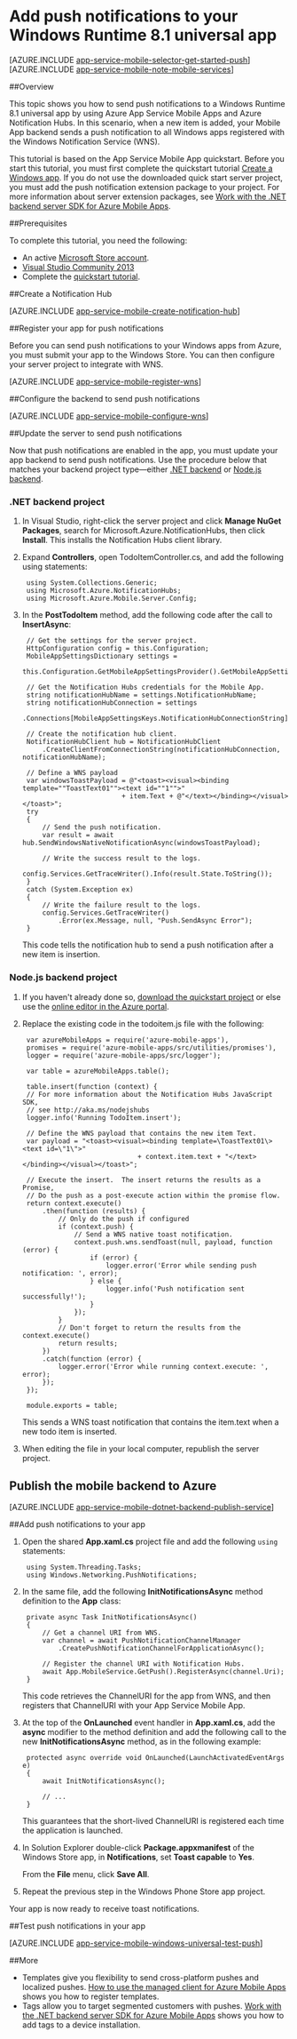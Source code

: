 <properties 
    pageTitle="Add push notifications to your Windows Runtime 8.1 universal app | Azure Mobile Apps" 
    description="Learn how to use Azure App Service Mobile Apps and Azure Notification Hubs to send push notifications to your Windows app." 
    services="app-service\mobile,notification-hubs" 
    documentationCenter="windows" 
    authors="ggailey777" 
    manager="dwrede" 
    editor=""/>

<tags 
    ms.service="app-service-mobile" 
    ms.workload="mobile" 
    ms.tgt_pltfrm="mobile-windows" 
    ms.devlang="dotnet" 
    ms.topic="article" 
    ms.date="11/25/2015" 
    ms.author="glenga"/>

# Add push notifications to your Windows Runtime 8.1 universal app

[AZURE.INCLUDE [app-service-mobile-selector-get-started-push](../../includes/app-service-mobile-selector-get-started-push.md)]
&nbsp;  
[AZURE.INCLUDE [app-service-mobile-note-mobile-services](../../includes/app-service-mobile-note-mobile-services.md)]

##Overview

This topic shows you how to send push notifications to a Windows Runtime 8.1 universal app by using Azure App Service Mobile Apps and Azure Notification Hubs. In this scenario, when a new item is added, your Mobile App backend sends a push notification to all Windows apps registered with the Windows Notification Service (WNS).

This tutorial is based on the App Service Mobile App quickstart. Before you start this tutorial, you must first complete the quickstart tutorial [Create a Windows app](../app-service-mobile-windows-store-dotnet-get-started.md). If you do not use the downloaded quick start server project, you must add the push notification extension package to your project. For more information about server extension packages, see [Work with the .NET backend server SDK for Azure Mobile Apps](app-service-mobile-dotnet-backend-how-to-use-server-sdk.md). 

##Prerequisites

To complete this tutorial, you need the following:

* An active [Microsoft Store account](http://go.microsoft.com/fwlink/p/?LinkId=280045).
* [Visual Studio Community 2013](https://go.microsoft.com/fwLink/p/?LinkID=391934)
* Complete the [quickstart tutorial](../app-service-mobile-windows-store-dotnet-get-started.md).  


##<a name="create-hub"></a>Create a Notification Hub

[AZURE.INCLUDE [app-service-mobile-create-notification-hub](../../includes/app-service-mobile-create-notification-hub.md)]

##Register your app for push notifications

Before you can send push notifications to your Windows apps from Azure, you must submit your app to the Windows Store. You can then configure your server project to integrate with WNS.

[AZURE.INCLUDE [app-service-mobile-register-wns](../../includes/app-service-mobile-register-wns.md)]


##Configure the backend to send push notifications

[AZURE.INCLUDE [app-service-mobile-configure-wns](../../includes/app-service-mobile-configure-wns.md)]


##<a id="update-service"></a>Update the server to send push notifications

Now that push notifications are enabled in the app, you must update your app backend to send push notifications. Use the procedure below that matches your backend project type&mdash;either [.NET backend](#dotnet) or [Node.js backend](#nodejs).

### <a name="dotnet"></a>.NET backend project

1. In Visual Studio, right-click the server project and click **Manage NuGet Packages**, search for Microsoft.Azure.NotificationHubs, then click **Install**. This installs the Notification Hubs client library.

2. Expand **Controllers**, open TodoItemController.cs, and add the following using statements:

        using System.Collections.Generic;
        using Microsoft.Azure.NotificationHubs;
        using Microsoft.Azure.Mobile.Server.Config;

3. In the **PostTodoItem** method, add the following code after the call to **InsertAsync**: 

        // Get the settings for the server project.
        HttpConfiguration config = this.Configuration;
        MobileAppSettingsDictionary settings =
            this.Configuration.GetMobileAppSettingsProvider().GetMobileAppSettings();
    
        // Get the Notification Hubs credentials for the Mobile App.
        string notificationHubName = settings.NotificationHubName;
        string notificationHubConnection = settings
            .Connections[MobileAppSettingsKeys.NotificationHubConnectionString].ConnectionString;
    
        // Create the notification hub client.
        NotificationHubClient hub = NotificationHubClient
            .CreateClientFromConnectionString(notificationHubConnection, notificationHubName);
    
        // Define a WNS payload
        var windowsToastPayload = @"<toast><visual><binding template=""ToastText01""><text id=""1"">"
                                + item.Text + @"</text></binding></visual></toast>";
        try
        {
            // Send the push notification.
            var result = await hub.SendWindowsNativeNotificationAsync(windowsToastPayload);
    
            // Write the success result to the logs.
            config.Services.GetTraceWriter().Info(result.State.ToString());
        }
        catch (System.Exception ex)
        {
            // Write the failure result to the logs.
            config.Services.GetTraceWriter()
                .Error(ex.Message, null, "Push.SendAsync Error");
        }
    
    This code tells the notification hub to send a push notification after a new item is insertion.

### <a name="nodejs"></a>Node.js backend project

1. If you haven't already done so, [download the quickstart project](app-service-mobile-node-backend-how-to-use-server-sdk.md#download-quickstart) or else use the [online editor in the Azure portal](app-service-mobile-node-backend-how-to-use-server-sdk.md#online-editor).

2. Replace the existing code in the todoitem.js file with the following:

        var azureMobileApps = require('azure-mobile-apps'),
        promises = require('azure-mobile-apps/src/utilities/promises'),
        logger = require('azure-mobile-apps/src/logger');
    
        var table = azureMobileApps.table();
        
        table.insert(function (context) {
        // For more information about the Notification Hubs JavaScript SDK,  
        // see http://aka.ms/nodejshubs
        logger.info('Running TodoItem.insert');
        
        // Define the WNS payload that contains the new item Text.
        var payload = "<toast><visual><binding template=\ToastText01\><text id=\"1\">"
                                    + context.item.text + "</text></binding></visual></toast>";
        
        // Execute the insert.  The insert returns the results as a Promise,
        // Do the push as a post-execute action within the promise flow.
        return context.execute()
            .then(function (results) {
                // Only do the push if configured
                if (context.push) {
                    // Send a WNS native toast notification.
                    context.push.wns.sendToast(null, payload, function (error) {
                        if (error) {
                            logger.error('Error while sending push notification: ', error);
                        } else {
                            logger.info('Push notification sent successfully!');
                        }
                    });
                }
                // Don't forget to return the results from the context.execute()
                return results;
            })
            .catch(function (error) {
                logger.error('Error while running context.execute: ', error);
            });
        });

        module.exports = table;  

    This sends a WNS toast notification that contains the item.text when a new todo item is inserted.

2. When editing the file in your local computer, republish the server project. 

## <a name="publish-the-service"></a>Publish the mobile backend to Azure

[AZURE.INCLUDE [app-service-mobile-dotnet-backend-publish-service](../../includes/app-service-mobile-dotnet-backend-publish-service.md)]

##<a id="update-service"></a>Add push notifications to your app

1. Open the shared **App.xaml.cs** project file and add the following `using` statements:

        using System.Threading.Tasks;  
        using Windows.Networking.PushNotifications;       

2. In the same file, add the following **InitNotificationsAsync** method definition to the **App** class:
    
        private async Task InitNotificationsAsync()
        {
            // Get a channel URI from WNS.
            var channel = await PushNotificationChannelManager
                .CreatePushNotificationChannelForApplicationAsync();

            // Register the channel URI with Notification Hubs.
            await App.MobileService.GetPush().RegisterAsync(channel.Uri);
        }
    
    This code retrieves the ChannelURI for the app from WNS, and then registers that ChannelURI with your App Service Mobile App.
    
3. At the top of the **OnLaunched** event handler in **App.xaml.cs**, add the **async** modifier to the method definition and add the following call to the new **InitNotificationsAsync** method, as in the following example:

        protected async override void OnLaunched(LaunchActivatedEventArgs e)
        {
            await InitNotificationsAsync();

            // ...
        }

    This guarantees that the short-lived ChannelURI is registered each time the application is launched. 

4. In Solution Explorer double-click **Package.appxmanifest** of the Windows Store app, in **Notifications**, set **Toast capable** to **Yes**.

    From the **File** menu, click **Save All**.

5. Repeat the previous step in the Windows Phone Store app project.

Your app is now ready to receive toast notifications.

##<a id="test"></a>Test push notifications in your app

[AZURE.INCLUDE [app-service-mobile-windows-universal-test-push](../../includes/app-service-mobile-windows-universal-test-push.md)]


##<a id="more"></a>More

* Templates give you flexibility to send cross-platform pushes and localized pushes. [How to use the managed client for Azure Mobile Apps](app-service-mobile-dotnet-how-to-use-client-library.md#how-to-register-push-templates-to-send-cross-platform-notifications) shows you how to register templates.
* Tags allow you to target segmented customers with pushes. [Work with the .NET backend server SDK for Azure Mobile Apps](app-service-mobile-dotnet-backend-how-to-use-server-sdk.md#how-to-add-tags-to-a-device-installation-to-enable-push-to-tags) shows you how to add tags to a device installation.

<!-- Anchors. -->

<!-- URLs. -->
[Azure Portal]: https://portal.azure.com/

<!-- Images. -->


